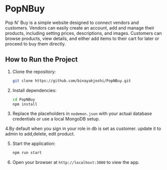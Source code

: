 # PopNBuy
Pop N' Buy is a simple website designed to connect vendors and customers. Vendors can easily create an account, add and manage their products, including setting prices, descriptions, and images. Customers can browse products, view details, and either add items to their cart for later or proceed to buy them directly.
## How to Run the Project

1. Clone the repository:
   ```bash
   git clone https://github.com/binayakjoshi/PopNBuy.git
   ```

2. Install dependencies:
   ```bash
   cd PopNBuy
   npm install
   ```

3. Replace the placeholders in `nodemon.json` with your actual database credentials or use a local MongoDB setup.

4.By default when you sign in your role in db is set as customer. update it to admin to add,delete, edit product.

5. Start the application:
   ```bash
   npm run start
   ```

6. Open your browser at `http://localhost:3000` to view the app.
